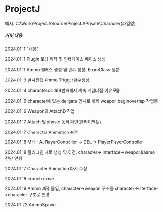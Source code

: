 ProjectJ
=============
예시.
C:\Work\ProjectJ\Source\ProjectJ\Private\Character(파일명)




##### 커밋 내용
2024.01.11 "내용"

2024.01.11 Plugin 토대 제작 및 인터페이스 베이스 생성 

2024.01.11 Ammo 클래스 생성 및 변수 생성, EnumClass 생성

2024.01.13  발사관련 Ammo Trigger함수생성

2024.01.14 character.cc 194번째에서 계속 게임터짐 이유모룸

2024.01.16 character에 있는 deligate 임시로 해제 weapon beginoverrap 작업중

2024.01.16 Weapon의 AttachD 작업

2024.01.17 Attach 및 physic 동작 확인(클라이언트).

2024.01.17 Character Animation 수정

2024.01.18 MH - AJPlayerController -> DEL -> PlayerPlayerController

2024.01.18 플러그인 새로 생성 및 이전. character-> interface->weapon&aamo 전달 안됨

2024.01.17 Character Animation 다시 수정

2024.01.18 crouch move 

2024.01.19 Ammo 제작 돌입, character->weapon 구조를 character->interface->character 구조로 변경

2024.01.22 AmmoSpawn